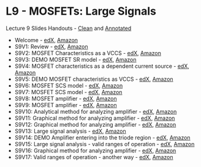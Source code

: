 # L9 - MOSFETs: Large Signals

Lecture 9 Slides Handouts - [Clean][L9handouts-clean] and [Annotated][L9handouts-annotated]
* Welcome - [edX][Welcome-edX-Video], [Amazon][Welcome-CloudFront]
* S9V1: Review - [edX][S9V1-edX-Video], [Amazon][S9V1-Amazon-S3]
* S9V2: MOSFET Characteristics as a VCCS - [edX][S9V2-edX-Video], [Amazon][S9V2-Amazon-S3]
* S9V3: DEMO MOSFET SR model - [edX][S9V3-edX-Video], [Amazon][S9V3-Amazon-S3]
* S9V4: MOSFET characteristics as a dependent current source - [edX][S9V4-edX-Video], [Amazon][S9V4-Amazon-S3]
* S9V5: DEMO MOSFET characteristics as VCCS - [edX][S9V5-edX-Video], [Amazon][S9V5-Amazon-S3]
* S9V6: MOSFET SCS model - [edX][S9V6-edX-Video], [Amazon][S9V6-Amazon-S3]
* S9V7: MOSFET SCS model - [edX][S9V7-edX-Video], [Amazon][S9V7-Amazon-S3]
* S9V8: MOSFET amplifier - [edX][S9V8-edX-Video], [Amazon][S9V8-Amazon-S3]
* S9V9: MOSFET amplifier - [edX][S9V9-edX-Video], [Amazon][S9V9-Amazon-S3]
* S9V10: Analytical method for analyzing amplifier - [edX][S9V10-edX-Video], [Amazon][S9V10-Amazon-S3]
* S9V11: Graphical method for analyzing amplifier - [edX][S9V11-edX-Video], [Amazon][S9V11-Amazon-S3]
* S9V12: Graphical method for analyzing amplifier - [edX][S9V12-edX-Video], [Amazon][S9V12-Amazon-S3]
* S9V13: Large signal analysis - [edX][S9V13-edX-Video], [Amazon][S9V13-Amazon-S3]
* S9V14: DEMO Amplifier entering into the triode region - [edX][S9V14-edX-Video], [Amazon][S9V14-Amazon-S3]
* S9V15: Large signal analysis - valid ranges of operation - [edX][S9V15-edX-Video], [Amazon][S9V15-Amazon-S3]
* S9V16: Graphical method for analyzing amplifier - [edX][S9V16-edX-Video], [Amazon][S9V16-Amazon-S3]
* S9V17: Valid ranges of operation - another way - [edX][S9V17-edX-Video], [Amazon][S9V17-Amazon-S3]

[L9handouts-clean]: https://courses.edx.org/asset-v1:MITx+6.002.2x+2T2019+type@asset+block/handouts_6002-L9-oei12-gaps.pdf
[L9handouts-annotated]: https://courses.edx.org/asset-v1:MITx+6.002.2x+2T2019+type@asset+block/handouts_6002-L9-oei12-gaps-annotated.pdf

[Welcome-edX-Video]: https://edx-video.net/mit-6002x/MIT6002XT214-J100401_DTH.mp4
[S9V1-edX-Video]: https://edx-video.net/mit-6002x/MIT6002XT214-V014100_DTH.mp4
[S9V2-edX-Video]: https://edx-video.net/mit-6002x/MIT6002XT214-V014200_DTH.mp4
[S9V3-edX-Video]: https://edx-video.net/mit-6002x/MIT6002XT214-V014300_DTH.mp4
[S9V4-edX-Video]: https://edx-video.net/mit-6002x/MIT6002XT214-V014400_DTH.mp4
[S9V5-edX-Video]: https://edx-video.net/mit-6002x/MIT6002XT214-V014500_DTH.mp4
[S9V6-edX-Video]: https://edx-video.net/mit-6002x/MIT6002XT214-V014600_DTH.mp4
[S9V7-edX-Video]: https://edx-video.net/mit-6002x/MIT6002XT214-V014700_DTH.mp4
[S9V8-edX-Video]: https://edx-video.net/mit-6002x/MIT6002XT214-V014800_DTH.mp4
[S9V9-edX-Video]: https://edx-video.net/mit-6002x/MIT6002XT214-V014900_DTH.mp4
[S9V10-edX-Video]: https://edx-video.net/mit-6002x/MIT6002XT214-V015000_DTH.mp4
[S9V11-edX-Video]: https://edx-video.net/mit-6002x/MIT6002XT214-V015100_DTH.mp4
[S9V12-edX-Video]: https://edx-video.net/mit-6002x/MIT6002XT214-V015200_DTH.mp4
[S9V13-edX-Video]: https://edx-video.net/mit-6002x/MIT6002XT214-V015300_DTH.mp4
[S9V14-edX-Video]: https://edx-video.net/mit-6002x/MIT6002XT214-V015400_DTH.mp4
[S9V15-edX-Video]: https://edx-video.net/mit-6002x/MIT6002XT214-V015500_DTH.mp4
[S9V16-edX-Video]: https://edx-video.net/mit-6002x/MIT6002XT214-V015600_DTH.mp4
[S9V17-edX-Video]: https://edx-video.net/mit-6002x/MIT6002XT214-V015700_DTH.mp4

[Welcome-CloudFront]: https://d2f1egay8yehza.cloudfront.net/mit-6002x/MIT6002XT214-J100401_DTH.mp4
[S9V1-Amazon-S3]: https://s3.amazonaws.com/edx-course-videos/mit-6002x/6002-L9-oei12-1_100.mov
[S9V2-Amazon-S3]: https://s3.amazonaws.com/edx-course-videos/mit-6002x/6002-L9-oei12-2_100.mov
[S9V3-Amazon-S3]: https://s3.amazonaws.com/edx-course-videos/mit-6002x/6002-L9-oei12-3_100.mov
[S9V4-Amazon-S3]: https://s3.amazonaws.com/edx-course-videos/mit-6002x/6002-L9-oei12-4_100.mov
[S9V5-Amazon-S3]: https://s3.amazonaws.com/edx-course-videos/mit-6002x/6002-L9-oei12-5_100.mov
[S9V6-Amazon-S3]: https://s3.amazonaws.com/edx-course-videos/mit-6002x/6002-L9-oei12-6_100a.mov
[S9V7-Amazon-S3]: https://s3.amazonaws.com/edx-course-videos/mit-6002x/6002-L9-oei12-6_100b.mov
[S9V8-Amazon-S3]: https://s3.amazonaws.com/edx-course-videos/mit-6002x/6002-L9-oei12-7_100.mov
[S9V9-Amazon-S3]: https://s3.amazonaws.com/edx-course-videos/mit-6002x/6002-L9-oei12-8_100.mov
[S9V10-Amazon-S3]: https://s3.amazonaws.com/edx-course-videos/mit-6002x/6002-L9-oei12-9_100.mov
[S9V11-Amazon-S3]: https://s3.amazonaws.com/edx-course-videos/mit-6002x/6002-L9-oei12-10_100a.mov
[S9V12-Amazon-S3]: https://s3.amazonaws.com/edx-course-videos/mit-6002x/6002-L9-oei12-10_100b.mov
[S9V13-Amazon-S3]: https://s3.amazonaws.com/edx-course-videos/mit-6002x/6002-L9-oei12-11_100.mov
[S9V14-Amazon-S3]: https://s3.amazonaws.com/edx-course-videos/mit-6002x/6002-L9-oei12-12_100.mov
[S9V15-Amazon-S3]: https://s3.amazonaws.com/edx-course-videos/mit-6002x/6002-L9-oei12-13_100a.mov
[S9V16-Amazon-S3]: https://s3.amazonaws.com/edx-course-videos/mit-6002x/6002-L9-oei12-13_100b%202.mov
[S9V17-Amazon-S3]: https://s3.amazonaws.com/edx-course-videos/mit-6002x/6002-L9-oei12-14_100.mov
